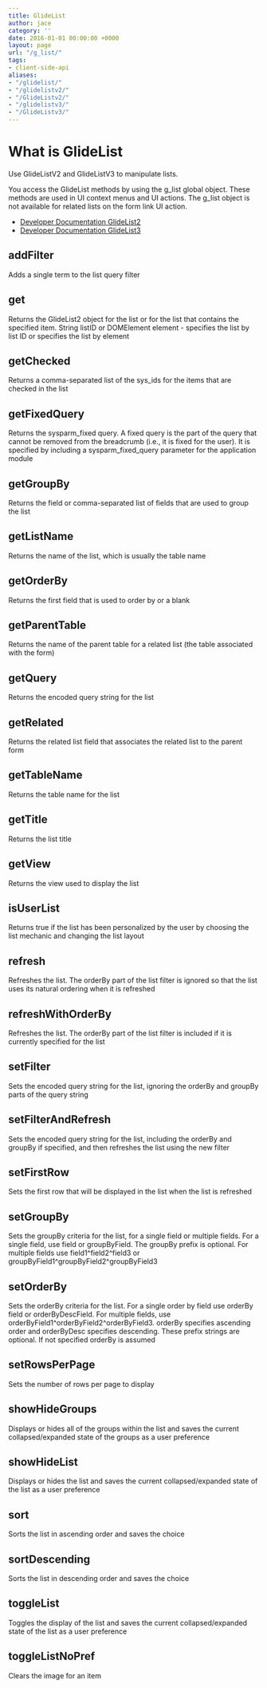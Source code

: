 ```yaml
---
title: GlideList
author: jace
category: ''
date: 2016-01-01 00:00:00 +0000
layout: page
url: "/g_list/"
tags:
- client-side-api
aliases:
- "/glidelist/"
- "/glidelistv2/"
- "/GlideListv2/"
- "/glidelistv3/"
- "/GlideListv3/"
---
```

# What is GlideList

Use GlideListV2 and GlideListV3 to manipulate lists.

You access the GlideList methods by using the g_list global object. 
These methods are used in UI context menus and UI actions. 
The g_list object is not available for related lists on the form link UI action.
<!--more-->


- [Developer Documentation GlideList2](https://docs.servicenow.com/bundle/kingston-application-development/page/app-store/dev_portal/API_reference/GlideList2/concept/c_GlideList2API.html)
- [Developer Documentation GlideList3](https://docs.servicenow.com/bundle/kingston-application-development/page/app-store/dev_portal/API_reference/GlideListV3/concept/c_GlideListV3API.html)

## addFilter

Adds a single term to the list query filter                                                                                                                                                                                                                                                                                            

## get

Returns the GlideList2 object for the list or for the list that contains the specified item. String listID or DOMElement element - specifies the list by list ID or specifies the list by element                                                                                                                                      

## getChecked

Returns a comma-separated list of the sys\_ids for the items that are checked in the list                                                                                                                                                                                                                                              

## getFixedQuery

Returns the sysparm\_fixed query. A fixed query is the part of the query that cannot be removed from the breadcrumb (i.e., it is fixed for the user). It is specified by including a sysparm\_fixed\_query parameter for the application module                                                                                      

## getGroupBy

Returns the field or comma-separated list of fields that are used to group the list                                                                                                                                                                                                                                                    

## getListName

Returns the name of the list, which is usually the table name                                                                                                                                                                                                                                                                          

## getOrderBy

Returns the first field that is used to order by or a blank                                                                                                                                                                                                                                                                            

## getParentTable

Returns the name of the parent table for a related list (the table associated with the form)                                                                                                                                                                                                                                           

## getQuery

Returns the encoded query string for the list                                                                                                                                                                                                                                                                                          

## getRelated

Returns the related list field that associates the related list to the parent form                                                                                                                                                                                                                                                     

## getTableName

Returns the table name for the list                                                                                                                                                                                                                                                                                                    

## getTitle

Returns the list title                                                                                                                                                                                                                                                                                                                 

## getView

Returns the view used to display the list                                                                                                                                                                                                                                                                                              

## isUserList

Returns true if the list has been personalized by the user by choosing the list mechanic and changing the list layout                                                                                                                                                                                                                  

## refresh

Refreshes the list. The orderBy part of the list filter is ignored so that the list uses its natural ordering when it is refreshed                                                                                                                                                                                                     

## refreshWithOrderBy

Refreshes the list. The orderBy part of the list filter is included if it is currently specified for the list                                                                                                                                                                                                                          

## setFilter

Sets the encoded query string for the list, ignoring the orderBy and groupBy parts of the query string                                                                                                                                                                                                                                 

## setFilterAndRefresh

Sets the encoded query string for the list, including the orderBy and groupBy if specified, and then refreshes the list using the new filter                                                                                                                                                                                           

## setFirstRow

Sets the first row that will be displayed in the list when the list is refreshed                                                                                                                                                                                                                                                       

## setGroupBy

Sets the groupBy criteria for the list, for a single field or multiple fields. For a single field, use field or groupByField. The groupBy prefix is optional. For multiple fields use field1^field2^field3 or groupByField1^groupByField2^groupByField3                                                              

## setOrderBy

Sets the orderBy criteria for the list. For a single order by field use orderBy field or orderByDescField. For multiple fields, use orderByField1^orderByField2^orderByField3. orderBy specifies ascending order and orderByDesc specifies descending. These prefix strings are optional. If not specified orderBy is assumed 

## setRowsPerPage

Sets the number of rows per page to display                                                                                                                                                                                                                                                                                            

## showHideGroups

Displays or hides all of the groups within the list and saves the current collapsed/expanded state of the groups as a user preference                                                                                                                                                                                                  

## showHideList

Displays or hides the list and saves the current collapsed/expanded state of the list as a user preference                                                                                                                                                                                                                             

## sort

Sorts the list in ascending order and saves the choice                                                                                                                                                                                                                                                                                 

## sortDescending

Sorts the list in descending order and saves the choice                                                                                                                                                                                                                                                                                

## toggleList

Toggles the display of the list and saves the current collapsed/expanded state of the list as a user preference                                                                                                                                                                                                                        

## toggleListNoPref

Clears the image for an item